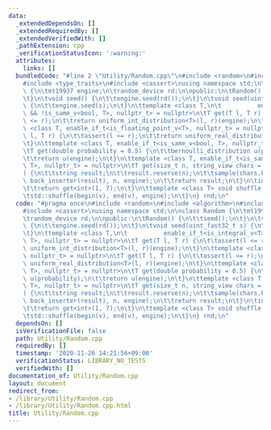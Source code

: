 ```yaml
---
data:
  _extendedDependsOn: []
  _extendedRequiredBy: []
  _extendedVerifiedWith: []
  _pathExtension: cpp
  _verificationStatusIcon: ':warning:'
  attributes:
    links: []
  bundledCode: "#line 2 \"Utility/Random.cpp\"\n#include <random>\n#include <algorithm>\n\
    #include <type_traits>\n#include <cassert>\nusing namespace std;\n\nclass Random\
    \ {\n\tmt19937 engine;\n\trandom_device rd;\n\npublic:\n\tRandom() {\n\t\tseed();\n\
    \t}\n\tvoid seed() {\n\t\tengine.seed(rd());\n\t}\n\tvoid seed(uint_fast32_t s)\
    \ {\n\t\tengine.seed(s);\n\t}\n\ttemplate <class T,\n\t          enable_if_t<is_integral_v<T>\
    \ && !is_same_v<bool, T>, nullptr_t> = nullptr>\n\tT get(T l, T r) {\n\t\tassert(l\
    \ <= r);\n\t\treturn uniform_int_distribution<T>(l, r)(engine);\n\t}\n\ttemplate\
    \ <class T, enable_if_t<is_floating_point_v<T>, nullptr_t> = nullptr>\n\tT get(T\
    \ l, T r) {\n\t\tassert(l <= r);\n\t\treturn uniform_real_distribution<T>(l, r)(engine);\n\
    \t}\n\ttemplate <class T, enable_if_t<is_same_v<bool, T>, nullptr_t> = nullptr>\n\
    \tT get(double probability = 0.5) {\n\t\tbernoulli_distribution u(probability);\n\
    \t\treturn u(engine);\n\t}\n\ttemplate <class T, enable_if_t<is_same_v<string,\
    \ T>, nullptr_t> = nullptr>\n\tT get(size_t n, string_view chars = \"abcdefghjiklmnopqrstuvwxyz\"\
    ) {\n\t\tstring result;\n\t\tresult.reserve(n);\n\t\tsample(chars.begin(), chars.end(),\
    \ back_inserter(result), n, engine);\n\t\treturn result;\n\t}\n\tint dice() {\n\
    \t\treturn get<int>(1, 7);\n\t}\n\ttemplate <class T> void shuffle(T& v) {\n\t\
    \tstd::shuffle(begin(v), end(v), engine);\n\t}\n} rnd;\n"
  code: "#pragma once\n#include <random>\n#include <algorithm>\n#include <type_traits>\n\
    #include <cassert>\nusing namespace std;\n\nclass Random {\n\tmt19937 engine;\n\
    \trandom_device rd;\n\npublic:\n\tRandom() {\n\t\tseed();\n\t}\n\tvoid seed()\
    \ {\n\t\tengine.seed(rd());\n\t}\n\tvoid seed(uint_fast32_t s) {\n\t\tengine.seed(s);\n\
    \t}\n\ttemplate <class T,\n\t          enable_if_t<is_integral_v<T> && !is_same_v<bool,\
    \ T>, nullptr_t> = nullptr>\n\tT get(T l, T r) {\n\t\tassert(l <= r);\n\t\treturn\
    \ uniform_int_distribution<T>(l, r)(engine);\n\t}\n\ttemplate <class T, enable_if_t<is_floating_point_v<T>,\
    \ nullptr_t> = nullptr>\n\tT get(T l, T r) {\n\t\tassert(l <= r);\n\t\treturn\
    \ uniform_real_distribution<T>(l, r)(engine);\n\t}\n\ttemplate <class T, enable_if_t<is_same_v<bool,\
    \ T>, nullptr_t> = nullptr>\n\tT get(double probability = 0.5) {\n\t\tbernoulli_distribution\
    \ u(probability);\n\t\treturn u(engine);\n\t}\n\ttemplate <class T, enable_if_t<is_same_v<string,\
    \ T>, nullptr_t> = nullptr>\n\tT get(size_t n, string_view chars = \"abcdefghjiklmnopqrstuvwxyz\"\
    ) {\n\t\tstring result;\n\t\tresult.reserve(n);\n\t\tsample(chars.begin(), chars.end(),\
    \ back_inserter(result), n, engine);\n\t\treturn result;\n\t}\n\tint dice() {\n\
    \t\treturn get<int>(1, 7);\n\t}\n\ttemplate <class T> void shuffle(T& v) {\n\t\
    \tstd::shuffle(begin(v), end(v), engine);\n\t}\n} rnd;\n"
  dependsOn: []
  isVerificationFile: false
  path: Utility/Random.cpp
  requiredBy: []
  timestamp: '2020-11-26 14:21:56+09:00'
  verificationStatus: LIBRARY_NO_TESTS
  verifiedWith: []
documentation_of: Utility/Random.cpp
layout: document
redirect_from:
- /library/Utility/Random.cpp
- /library/Utility/Random.cpp.html
title: Utility/Random.cpp
---
```

